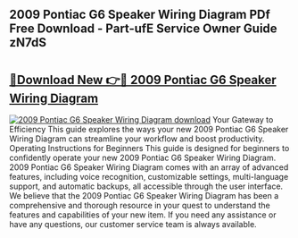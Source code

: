 ## 2009 Pontiac G6 Speaker Wiring Diagram PDf Free Download - Part-ufE Service Owner Guide zN7dS

# <h2><a href="http://dfs8uwg.blite.top/?on=2009+Pontiac+G6+Speaker+Wiring+Diagram">🔗Download New 👉🔴 2009 Pontiac G6 Speaker Wiring Diagram</a></h2>

[![2009 Pontiac G6 Speaker Wiring Diagram download](https://i.imgur.com/lujVjoI.png)](http://dfs8uwg.blite.top/?on=2009+Pontiac+G6+Speaker+Wiring+Diagram)
Your Gateway to Efficiency This guide explores the ways your new 2009 Pontiac G6 Speaker Wiring Diagram can streamline your workflow and boost productivity. Operating Instructions for Beginners This guide is designed for beginners to confidently operate your new 2009 Pontiac G6 Speaker Wiring Diagram. 2009 Pontiac G6 Speaker Wiring Diagram comes with an array of advanced features, including voice recognition, customizable settings, multi-language support, and automatic backups, all accessible through the user interface. We believe that the 2009 Pontiac G6 Speaker Wiring Diagram has been a comprehensive and thorough resource in your quest to understand the features and capabilities of your new item. If you need any assistance or have any questions, our customer service team is always available.
